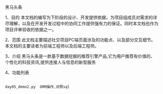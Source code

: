 黑马头条


1、目的
本文档的编写为下阶段的设计、开发提供依据，为项目组成员对需求的详尽理解，以及在开发开发过程中的协同工作提供强有力的保证。同时本文档也作为项目评审验收的依据之一。

2、范围
此文档主要描述社交项目PC端页面涉及的功能点、以及部分交互细节。本文档的主要读者为前端工程师以及后端工程师。

3、介绍
黑马头条是一款基于数据挖掘的推荐引擎产品,它为用户推荐有价值的、个性化的科技资讯,提供连接人与信息的新型服务

4、功能列表
```

day05_demo2.py  ORM操作,对照sql


